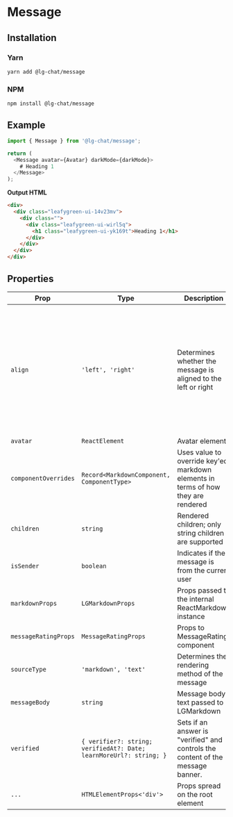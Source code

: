 # Message

## Installation

### Yarn

```shell
yarn add @lg-chat/message
```

### NPM

```shell
npm install @lg-chat/message
```

## Example

```ts
import { Message } from '@lg-chat/message';

return (
  <Message avatar={Avatar} darkMode={darkMode}>
    # Heading 1
  </Message>
);
```

**Output HTML**

```html
<div>
  <div class="leafygreen-ui-14v23mv">
    <div class="">
      <div class="leafygreen-ui-wirl5q">
        <h1 class="leafygreen-ui-yk169t">Heading 1</h1>
      </div>
    </div>
  </div>
</div>
```

## Properties

| Prop                 | Type                                                               | Description                                                                       | Default                                                                                                                   |
| -------------------- | ------------------------------------------------------------------ | --------------------------------------------------------------------------------- | ------------------------------------------------------------------------------------------------------------------------- |
| `align`              | `'left', 'right'`                                                  | Determines whether the message is aligned to the left or right                    | if `isSender === true`, the message is aligned to the right, and otherwise to the left. This prop overrides that behavior |
| `avatar`             | `ReactElement`                                                     | Avatar element                                                                    |                                                                                                                           |
| `componentOverrides` | `Record<MarkdownComponent, ComponentType>`                         | Uses value to override key'ed markdown elements in terms of how they are rendered |                                                                                                                           |
| `children`           | `string`                                                           | Rendered children; only string children are supported                             |                                                                                                                           |
| `isSender`           | `boolean`                                                          | Indicates if the message is from the current user                                 | `true`                                                                                                                    |
| `markdownProps`      | `LGMarkdownProps`                                                  | Props passed to the internal ReactMarkdown instance                               |                                                                                                                           |
| `messageRatingProps` | `MessageRatingProps`                                               | Props to MessageRating component                                                  |                                                                                                                           |
| `sourceType`         | `'markdown', 'text'`                                               | Determines the rendering method of the message                                    |                                                                                                                           |
| `messageBody`        | `string`                                                           | Message body text passed to LGMarkdown                                            |                                                                                                                           |
| `verified`           | `{ verifier?: string; verifiedAt?: Date; learnMoreUrl?: string; }` | Sets if an answer is "verified" and controls the content of the message banner.   |                                                                                                                           |
| `...`                | `HTMLElementProps<'div'>`                                          | Props spread on the root element                                                  |                                                                                                                           |
